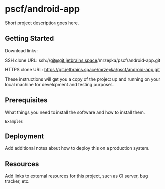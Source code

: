 # pscf/android-app

Short project description goes here.

## Getting Started

Download links:

SSH clone URL: ssh://git@git.jetbrains.space/mrzepka/pscf/android-app.git

HTTPS clone URL: https://git.jetbrains.space/mrzepka/pscf/android-app.git



These instructions will get you a copy of the project up and running on your local machine for development and testing purposes.

## Prerequisites

What things you need to install the software and how to install them.

```
Examples
```

## Deployment

Add additional notes about how to deploy this on a production system.

## Resources

Add links to external resources for this project, such as CI server, bug tracker, etc.
